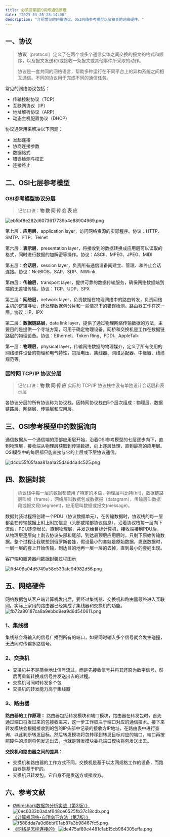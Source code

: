 ```yaml
---
title: 必须要掌握的网络通信原理
date: "2023-03-20 23:14:00"
description: "介绍常见的网络协议、OSI网络参考模型以及相关的网络硬件。"
---
```


## 一、协议

> **协议**（protocol）定义了在两个或多个通信实体之间交换的报文的格式和顺序，以及报文发送和/或接收一条报文或其他事件所采取的动作。
> 
> 协议是一套共同的网络语言，帮助多种运行在不同平台上的异构系统之间相互通信。不同的协议用于完成不同的通信任务。

常见的网络协议包括：

- 传输控制协议（TCP）
- 互联网协议（IP）
- 地址解析协议（ARP）
- 动态主机配置协议（DHCP）

协议通常用来解决以下问题：

- 发起连接
- 协商连接参数
- 数据格式
- 错误检测与校正
- 连接终止

## 二、OSI七层参考模型

### OSI参考模型协议分层

> 记忆口诀：**物 数 网 传 会 表 应**

![eb5bf8e282d6073617739b4e88904969.png](eb5bf8e282d6073617739b4e88904969.png)

第七层：**应用层**，application layer，访问网络资源的实际程序。协议：HTTP、SMTP、FTP、Telnet

第六层：**表示层**，presentation layer，将接收到的数据转换成应用层可以读取的格式，同时进行数据的加解密等操作。协议：ASCII、MPEG、JPEG、MIDI

第五层：**会话层**，session layer，负责所有通信设备间建立、管理、和终止会话连接。协议：NetBIOS、SAP、SDP、NWlink

第四层：**传输层**，transport layer，提供可靠的数据传输服务，确保网络数据端到端的无差错传输。协议：TCP、UDP、SPX

第三层：**网络层**，network layer，负责数据在物理网络中的路由转发，负责网络主机的逻辑寻址，还处理数据包分片和一些情况下的错误检测。路由器工作在这一层。协议：IP、IPX

第二层：**数据链路层**，data link layer，提供了通过物理网络传输数据的方法，主要目的是提供一个寻址方案，可用于确定物理设备。网桥和交换机是工作在数据链路层的物理设备。协议：Ethernet、Token Ring、FDDI、AppleTalk

第一层：**物理层**，physical layer，传输网络数据的物理媒介，定义了所有使用的网络硬件设备的物理和电气特性，包括电压、集线器、网络适配器、中继器、线缆规范等。

### 因特网 TCP/IP 协议分层

> 记忆口诀：**物 数 网 传 应**
> 实际的 TCP/IP 协议栈中没有单独设计会话层和表示层

各协议分层的所有协议称为协议栈，因特网协议栈由5个层次组成：物理层、数据链路层、网络层、传输层和应用层。




## 三、OSI参考模型中的数据流向

通信数据从一个通信端的顶部应用层开始，沿着OSI参考模型的七层逐步向下，直到物理层，接收端从物理层获取到传输数据，向上逐层处理，直到最高的应用层。OSI模型中的每层都只能直接与它的上层或下层协议通信。

![d4dc55f05faaa81aa1a25da6d4a4c525.png](d4dc55f05faaa81aa1a25da6d4a4c525.png)

## 四、数据封装

> 协议栈中每一层的数据都使用了特定的术语，物理层叫比特(bit)，数据链路层叫帧（frame），网络层叫数据包或数据报（datagram），传输层叫数据段或报文段(segment)，应用层叫数据或报文(message)。

数据封装过程将创建一个PDU（协议数据单元），在传输数据时，协议栈的每一层都会在传输数据上附上附加信息（头部或尾部协议信息），沿着协议栈每一层向下流动，PDU逐渐增长，直到物理层，并发送给目标计算机，接收端接到PDU后，从物理层逐层向上剥去协议头部和尾部，到达最顶层应用层时，只剩下原始传输数据。整个过程让我联想到俄罗斯套娃，假设最小的套娃是原始数据，发送数据时，一层一层的套上开始传输，到达目的地再一层一层的去掉，直到最小的套娃出现。

客户端和服务器间数据封装过程图示

![ffd406a04d5749a58c533afc94982d56.png](ffd406a04d5749a58c533afc94982d56.png)


## 五、网络硬件

网络数据包从客户端计算机发出后，要经过集线器、交换机和路由器最终进入互联网。实际上家用的路由器已经集成了集线器和交换机的功能。
![fb72a80187ca8a9ebbd9ea9d6d540611.png](./fb72a80187ca8a9ebbd9ea9d6d540611.png)

### 1、集线器

集线器会将输入的信号广播到所有的端口，如果同时输入多个信号就会发生碰撞，无法同时传输多路信号。

### 2、交换机

- 交换机并不是简单地让信号流过，而是先接收信号并将其还原为数字信号，然后再重新转换成信号并发送出去的过程。
- 交换机可同时转发多个包
- 交换机的转发能力高于集线器

### 3、路由器

**路由器的工作原理：**
路由器包括转发模块和端口模块，路由器在转发包时，首先通过端口将发过来的包接收进来，这一步工作取决于端口对应的通信技术。接下来转发模块会根据接收到的包的IP头部中记录的接收方IP地址，在路由表中进行查询，以此判断转发目标。然后转发模块将包转移到转发目标对应的端口，端口再按照硬件的规则将包发送出去，也就是转发模块委托端口模块将包发送出去。

**交换机和路由器之间的差异：**
- 交换机和路由器的工作方式不同，交换机是基于以太网规格工作的设备，而路由器是基于IP的。
- 交换机只转发包，它自身不是发送方或接收方。


## 六、参考文献

- [《Wireshark数据包分析实战（第3版）》](https://book.douban.com/subject/30387220/)
    ![6ec6033b3adaf648ce6525fb37c18cdb.png](./6ec6033b3adaf648ce6525fb37c18cdb.png)
- [《计算机网络-自顶向下方法（第7版）》](https://book.douban.com/subject/30280001//)
    ![f588dda7a0d8bbf01ab87a3b98467fc5.png](./f588dda7a0d8bbf01ab87a3b98467fc5.png)
- [《网络是怎样连接的》](https://book.douban.com/subject/26941639/)
    ![de475af89e4481c1ab15cb964305effa.png](./de475af89e4481c1ab15cb964305effa.png)
